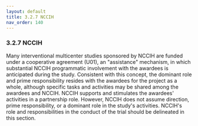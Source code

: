 ```yaml
---
layout: default
title: 3.2.7 NCCIH
nav_order: 140
---
```


### 3.2.7 NCCIH

Many interventional multicenter studies sponsored by NCCIH are funded
under a cooperative agreement (U01), an \"assistance\" mechanism, in
which substantial NCCIH programmatic involvement with the awardees is
anticipated during the study. Consistent with this concept, the dominant
role and prime responsibility resides with the awardees for the project
as a whole, although specific tasks and activities may be shared among
the awardees and NCCIH. NCCIH supports and stimulates the awardees'
activities in a partnership role. However, NCCIH does not assume
direction, prime responsibility, or a dominant role in the study's
activities. NCCIH's role and responsibilities in the conduct of the
trial should be delineated in this section.

